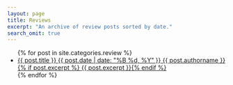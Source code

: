 ```yaml
---
layout: page
title: Reviews
excerpt: "An archive of review posts sorted by date."
search_omit: true
---
```


<ul class="post-list">
{% for post in site.categories.review %}
  <li><article><a href="{{ site.url }}{{ post.url }}">{{ post.title }} <span class="entry-date"><time datetime="{{ post.date | date_to_xmlschema }}">{{ post.date | date: "%B %d, %Y" }}</time> {{ post.authorname }}</span>{% if post.excerpt %} <span class="excerpt">{{ post.excerpt }}</span>{% endif %}</a></article></li>
{% endfor %}
</ul>

